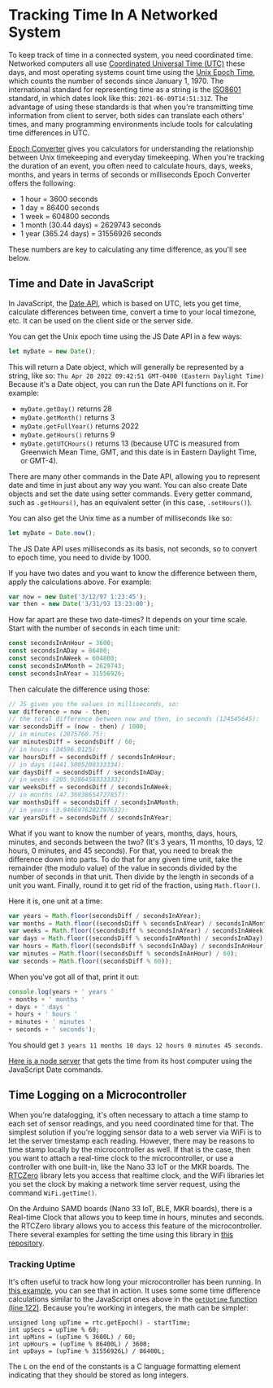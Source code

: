# Tracking Time In A Networked System

To keep track of time in a connected system, you need coordinated time.  Networked computers all use [Coordinated Universal Time (UTC)](https://www.timeanddate.com/worldclock/timezone/utc) these days, and most operating systems count time using the [Unix Epoch Time](https://www.epochconverter.com/), which counts the number of seconds since January 1, 1970. The international standard for representing time as a string is the [ISO8601](https://en.wikipedia.org/wiki/ISO_8601) standard, in which dates look like this: `2021-06-09T14:51:31Z`. The advantage of using these standards is that when you're transmitting time information from client to server, both sides can translate each others' times, and many programming environments include tools for calculating time differences in UTC. 

[Epoch Converter](https://www.epochconverter.com/) gives you calculators for understanding the relationship between Unix timekeeping and everyday timekeeping. When you're tracking the duration of an event, you often need to calculate hours, days, weeks, months, and years in terms of seconds or milliseconds Epoch Converter offers the following:

* 1 hour = 3600 seconds
* 1 day = 86400 seconds
* 1 week = 604800 seconds
* 1 month (30.44 days) = 2629743 seconds
* 1 year (365.24 days)  = 31556926 seconds

These numbers are key to calculating any time difference, as you'll see below. 

## Time and Date in JavaScript

In JavaScript, the [Date API](https://developer.mozilla.org/en-US/docs/Web/JavaScript/Reference/Global_Objects/Date), which is based on UTC, lets you get time, calculate differences between time, convert a time to your local timezone, etc. It can be used on the client side or the server side.

You can get the Unix epoch time using the JS Date API in a few ways:

````js
let myDate = new Date();
````

This will return a Date object, which will generally be represented by a string, like so: `Thu Apr 28 2022 09:42:51 GMT-0400 (Eastern Daylight Time)` Because it's a Date object, you can run the Date API functions on it. For example:

* `myDate.getDay()` returns 28
* `myDate.getMonth()` returns 3
* `myDate.getFullYear()` returns 2022
* `myDate.getHours()` returns 9
* `myDate.getUTCHours()` returns 13 (because UTC is measured from Greenwich Mean Time, GMT, and this date is in Eastern Daylight Time, or GMT-4).

There are many other commands in the Date API, allowing you to represent date and time in just about any way you want. You can also create Date objects and set the date using setter commands. Every getter command, such as `.getHours()`, has an equivalent setter (in this case, `.setHours()`).

You can also get the Unix time as a number of milliseconds like so:

````js
let myDate = Date.now();
````

The JS Date API uses milliseconds as its basis, not seconds, so to convert to epoch time, you need to divide by 1000. 

If you have two dates and you want to know the difference between them, apply the calculations above. For example:

````js
var now = new Date('3/12/97 1:23:45');
var then = new Date('3/31/93 13:23:00');
````
How far apart are these two date-times? It depends on your time scale. Start with the number of seconds in each time unit:

````js
const secondsInAnHour = 3600;
const secondsInADay = 86400;
const secondsInAWeek = 604800;
const secondsInAMonth = 2629743;
const secondsInAYear = 31556926;
````
Then calculate the difference using those:
````js
// JS gives you the values in milliseconds, so:
var difference = now - then;
// the total difference between now and then, in seconds (124545645):
var secondsDiff = (now - then) / 1000;
// in minutes (2075760.75):
var minutesDiff = secondsDiff / 60; 
// in hours (34596.0125):
var hoursDiff = secondsDiff / secondsInAnHour; 
// in days (1441.5005208333334):
var daysDiff = secondsDiff / secondsInADay; 
// in weeks (205.92864583333332):
var weeksDiff = secondsDiff / secondsInAWeek; 
// in months (47.36038654727857):
var monthsDiff = secondsDiff / secondsInAMonth; 
// in years (3.9466976282797632):
var yearsDiff = secondsDiff / secondsInAYear; 
````

What if you want to know the number of years, months, days, hours, minutes, and seconds between the two?  (It's  3 years, 11 months, 10 days, 12 hours, 0 minutes, and 45 seconds). For that, you need to break the difference down into parts. To do that for any given time unit, take the remainder (the modulo value) of the value in seconds divided by the number of seconds in that unit.  Then divide by the length in seconds of a unit you want. Finally, round it to get rid of the fraction, using `Math.floor()`.

Here it is, one unit at a time:

````js
var years = Math.floor(secondsDiff / secondsInAYear);
var months = Math.floor((secondsDiff % secondsInAYear) / secondsInAMonth);
var weeks = Math.floor((secondsDiff % secondsInAYear) / secondsInAWeek);
var days = Math.floor((secondsDiff % secondsInAMonth) / secondsInADay);
var hours = Math.floor((secondsDiff % secondsInADay) / secondsInAnHour);
var minutes = Math.floor((secondsDiff % secondsInAnHour) / 60);
var seconds = Math.floor((secondsDiff % 60));
````

When you've got all of that, print it out:
````js
console.log(years + ' years '
+ months + ' months '
+ days + ' days '
+ hours + ' hours ' 
+ minutes + ' minutes '
+ seconds + ' seconds');
````
 You should get `3 years 11 months 10 days 12 hours 0 minutes 45 seconds`.

[Here is a node server](https://github.com/tigoe/NodeExamples/tree/main/TimeServer) that gets the time from its host computer using the JavaScript Date commands.

## Time Logging on a Microcontroller

When you're datalogging, it's often necessary to attach a time stamp to each set of sensor readings, and you need coordinated time for that. The simplest solution if you're logging sensor data to a web server via WiFi is to let the server timestamp each reading. However, there may be reasons to time stamp locally by the microcontroller as well. If that is the case, then you want to attach a real-time clock to the microcontroller, or use a controller with one built-in, like the Nano 33 IoT or the MKR boards. The [RTCZero](https://www.arduino.cc/reference/en/libraries/rtczero/) library lets you access that realtime clock, and the WiFi libraries let you set the clock by making a network time server request, using the command `WiFi.getTime()`. 

On the Arduino SAMD boards (Nano 33 IoT, BLE, MKR boards), there is a Real-time Clock that allows you to keep time in hours, minutes and seconds. the RTCZero library allows you to access this feature of the microcontroller. There several examples for setting the time using this library in [this repository](Microcontroller_Time_Setting_Methods). 

### Tracking Uptime

It's often useful to track how long your microcontroller has been running.  In [this example]({{site.codeurl}}/Microcontroller_Time_Setting_Methods/WiFiTimeSet/WiFiTimeSet.ino), you can see that in action. It uses some some time difference calculations similar to the JavaScript ones above  in the [`getUptime` function (line 122)]({{site.codeurl}}/Microcontroller_Time_Setting_Methods/WiFiTimeSet/WiFiTimeSet.ino#L122).  Because you're working in integers, the math can be simpler:

````arduino
unsigned long upTime = rtc.getEpoch() - startTime;
int upSecs = upTime % 60;
int upMins = (upTime % 3600L) / 60;
int upHours = (upTime % 86400L) / 3600;
int upDays = (upTime % 31556926L) / 86400L;
````
The `L` on the end of the constants is a C language formatting element indicating that they should be stored as long integers. 

